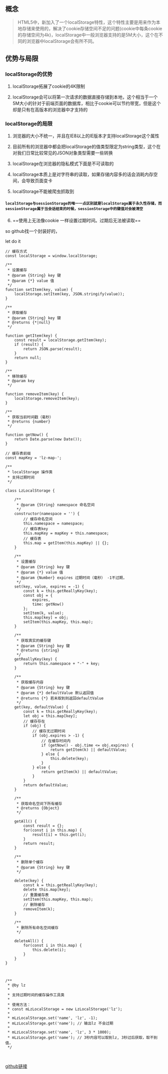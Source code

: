 ## 概念
> HTML5中，新加入了一个localStorage特性，这个特性主要是用来作为本地存储来使用的，解决了cookie存储空间不足的问题(cookie中每条cookie的存储空间为4k)，localStorage中一般浏览器支持的是5M大小，这个在不同的浏览器中localStorage会有所不同。

## 优势与局限

### localStorage的优势

1. localStorage拓展了cookie的4K限制

2. localStorage会可以将第一次请求的数据直接存储到本地，这个相当于一个5M大小的针对于前端页面的数据库，相比于cookie可以节约带宽，但是这个却是只有在高版本的浏览器中才支持的

### localStorage的局限

1. 浏览器的大小不统一，并且在IE8以上的IE版本才支持localStorage这个属性

2. 目前所有的浏览器中都会把localStorage的值类型限定为string类型，这个在对我们日常比较常见的JSON对象类型需要一些转换

3. localStorage在浏览器的隐私模式下面是不可读取的

4. localStorage本质上是对字符串的读取，如果存储内容多的话会消耗内存空间，会导致页面变卡

5. localStorage不能被爬虫抓取到

#### ``localStorage与sessionStorage的唯一一点区别就是localStorage属于永久性存储，而sessionStorage属于当会话结束的时候，sessionStorage中的键值对会被清空``

6. ==使用上无法像cookie 一样设置过期时间。过期后无法被读取==


so github找一个封装好的，

let do it

```
// 缓存方式
const localStorage = window.localStorage;

/**
 * 设置缓存
 * @param {String} key 键
 * @param {*} value 值
 */
function setItem(key, value) {
    localStorage.setItem(key, JSON.stringify(value));
}

/**
 * 获取缓存
 * @param {String} key 键
 * @returns {*|null}
 */
 
function getItem(key) {
    const result = localStorage.getItem(key);
    if (result) {
        return JSON.parse(result);
    }
    return null;
}

/**
 * 移除缓存
 * @param key
 */
 
function removeItem(key) {
    localStorage.removeItem(key);
}

/**
 * 获取当前时间戳（毫秒）
 * @returns {number}
 */
 
function getNow() {
    return Date.parse(new Date());
}

// 缓存表前缀
const mapKey = 'lz-map-';

/**
 * localStorage 操作类
 * 支持过期时间
 */
 
class LzLocalStorage {

    /**
     * @param {String} namespace 命名空间
     */
    constructor(namespace = '') {
        // 缓存命名空间
        this.namespace = namespace;
        // 缓存表key
        this.mapKey = mapKey + this.namespace;
        // 缓存表
        this.map = getItem(this.mapKey) || {};
    }

    /**
     * 设置缓存
     * @param {String} key 键
     * @param {*} value 值
     * @param {Number} expires 过期时间（毫秒） -1不过期，
     */
    set(key, value, expires = -1) {
        const k = this.getReallyKey(key);
        const obj = {
            expires,
            time: getNow()
        };
        setItem(k, value);
        this.map[key] = obj;
        setItem(this.mapKey, this.map);
    }

    /**
     * 获取真实的缓存键
     * @param {String} key 键
     * @returns {string}
     */
    getReallyKey(key) {
        return this.namespace + "-" + key;
    }

    /**
     * 获取缓存内容
     * @param {String} key 键
     * @param {*} defaultValue 默认返回值
     * @returns {*} 若未取到则返回defaultValue
     */
    get(key, defaultValue) {
        const k = this.getReallyKey(key);
        let obj = this.map[key];
        // 缓存存在
        if (obj) {
            // 缓存无过期时间
            if (obj.expires > -1) {
                // 在缓存时间内
                if (getNow() - obj.time <= obj.expires) {
                    return getItem(k) || defaultValue;
                } else {
                    this.delete(key);
                }
            } else {
                return getItem(k) || defaultValue;
            }
        }
        return defaultValue;
    }

    /**
     * 获取命名空间下所有缓存
     * @returns {Object}
     */
     
    getAll() {
        const result = {};
        for(const i in this.map) {
            result[i] = this.get(i);
        }
        return result;
    }

    /**
     * 删除单个缓存
     * @param {String} key 键
     */
     
    delete(key) {
        const k = this.getReallyKey(key);
        delete this.map[key];
        // 重置缓存表
        setItem(this.mapKey, this.map);
        // 删除缓存
        removeItem(k);
    }

    /**
     * 删除所有命名空间缓存
     */
     
    deleteAll() {
        for(const i in this.map) {
            this.delete(i);
        }
    }
}



/**
 * @by lz
 *
 * 支持过期时间的缓存操作工具类
 *
 * 使用方法：
 * const mLzLocalStorage = new LzLocalStorage('lz');
 *
 * mLzLocalStorage.set('name', 'lz', -1);
 * mLzLocalStorage.get('name'); // 输出lz 不会过期
 *
 * mLzLocalStorage.set('name', 'lz', 3 * 1000);
 * mLzLocalStorage.get('name'); // 3秒内容可以取到lz, 3秒过后获取，取不到值，
 */
 
 
```
[github链接](https://github.com/lzuntalented/tools/blob/master/localstorage/localstorage.js)